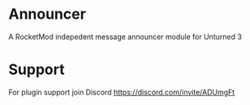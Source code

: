# Announcer
A RocketMod indepedent message announcer module for Unturned 3

# Support
For plugin support join Discord https://discord.com/invite/ADUmgFt
